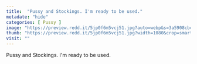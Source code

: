 ```yaml
---
title:  "Pussy and Stockings. I'm ready to be used."
metadate: "hide"
categories: [ Pussy ]
image: "https://preview.redd.it/5jp0f6m5vcj51.jpg?auto=webp&s=3a5908cbc67d400b31ae0bdb55cc19b1148481ed"
thumb: "https://preview.redd.it/5jp0f6m5vcj51.jpg?width=1080&crop=smart&auto=webp&s=db9bb79e3efdfda5b65bf49870564fb16b704f60"
visit: ""
---
```

Pussy and Stockings. I'm ready to be used.
